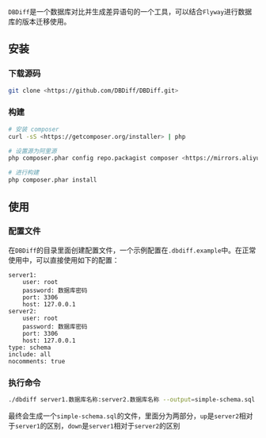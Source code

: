 `DBDiff`是一个数据库对比并生成差异语句的一个工具，可以结合`Flyway`进行数据库的版本迁移使用。

## 安装

### 下载源码

```bash
git clone <https://github.com/DBDiff/DBDiff.git>
```

### 构建

```bash
# 安装 composer
curl -sS <https://getcomposer.org/installer> | php

# 设置源为阿里源
php composer.phar config repo.packagist composer <https://mirrors.aliyun.com/composer/>

# 进行构建
php composer.phar install
```

## 使用

### 配置文件

在`DBDiff`的目录里面创建配置文件，一个示例配置在`.dbdiff.example`中。在正常使用中，可以直接使用如下的配置：

```
server1:
    user: root
    password: 数据库密码
    port: 3306
    host: 127.0.0.1
server2:
    user: root
    password: 数据库密码
    port: 3306
    host: 127.0.0.1
type: schema
include: all
nocomments: true
```

### 执行命令

```bash
./dbdiff server1.数据库名称:server2.数据库名称 --output=simple-schema.sql
```

最终会生成一个`simple-schema.sql`的文件，里面分为两部分，`up`是`server2`相对于`server1`的区别，`down`是`server1`相对于`server2`的区别